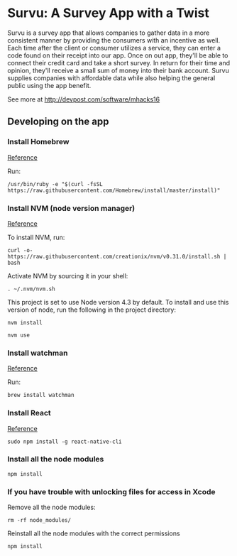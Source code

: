 # Survu: A Survey App with a Twist

Survu is a survey app that allows companies to gather data in a more consistent manner by providing the consumers with an incentive as well. Each time after the client or consumer utilizes a service, they can enter a code found on their receipt into our app. Once on out app, they'll be able to connect their credit card and take a short survey. In return for their time and opinion, they'll receive a small sum of money into their bank account. Survu supplies companies with affordable data while also helping the general public using the app benefit.

See more at http://devpost.com/software/mhacks16

## Developing on the app

### Install Homebrew

[Reference](http://brew.sh/)

Run:

```
/usr/bin/ruby -e "$(curl -fsSL https://raw.githubusercontent.com/Homebrew/install/master/install)"
```

### Install NVM (node version manager)

[Reference](https://github.com/creationix/nvm#installation)

To install NVM, run:

```
curl -o- https://raw.githubusercontent.com/creationix/nvm/v0.31.0/install.sh | bash
```

Activate NVM by sourcing it in your shell:

```
. ~/.nvm/nvm.sh
```

This project is set to use Node version 4.3 by default. To install and use this version of node, run the following in the project directory:

```
nvm install
```

```
nvm use
```

### Install watchman

[Reference](https://www.firebase.com/blog/2016-01-20-tutorial-firebase-react-native.html)

Run:

```
brew install watchman
```

### Install React

[Reference](https://www.firebase.com/blog/2016-01-20-tutorial-firebase-react-native.html)

```
sudo npm install -g react-native-cli
```

### Install all the node modules

```
npm install
```

### If you have trouble with unlocking files for access in Xcode

Remove all the node modules:

```
rm -rf node_modules/
```

Reinstall all the node modules with the correct permissions

```
npm install
```

